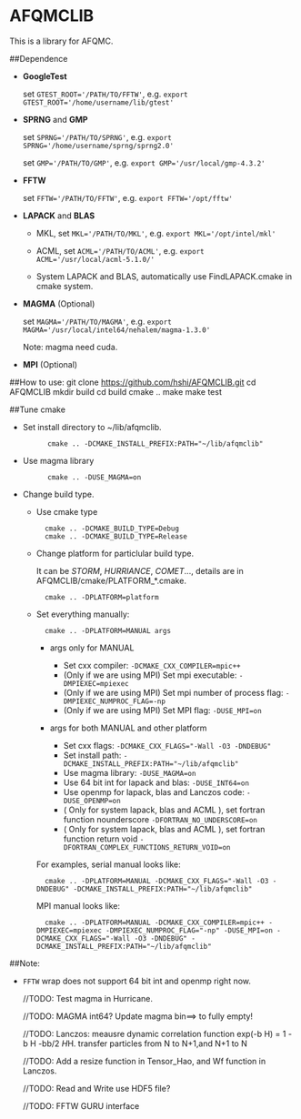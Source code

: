 # AFQMCLIB

This is a library for AFQMC.

##Dependence
   - **GoogleTest**

     set `GTEST_ROOT='/PATH/TO/FFTW'`, e.g. `export GTEST_ROOT='/home/username/lib/gtest'`

   - **SPRNG** and **GMP**

     set `SPRNG='/PATH/TO/SPRNG'`, e.g. `export SPRNG='/home/username/sprng/sprng2.0'`

     set `GMP='/PATH/TO/GMP'`, e.g. `export GMP='/usr/local/gmp-4.3.2'`

   - **FFTW**

     set `FFTW='/PATH/TO/FFTW'`, e.g. `export FFTW='/opt/fftw'`

   - **LAPACK** and **BLAS**

     - MKL, set `MKL='/PATH/TO/MKL'`, e.g. `export MKL='/opt/intel/mkl'`

     - ACML, set `ACML='/PATH/TO/ACML'`, e.g. `export ACML='/usr/local/acml-5.1.0/'`

     - System LAPACK and BLAS, automatically use FindLAPACK.cmake in cmake system.

   - **MAGMA** (Optional)

     set `MAGMA='/PATH/TO/MAGMA'`, e.g. `export MAGMA='/usr/local/intel64/nehalem/magma-1.3.0'`

     Note: magma need cuda.

   - **MPI** (Optional)


##How to use:
    git clone https://github.com/hshi/AFQMCLIB.git
    cd AFQMCLIB
    mkdir build
    cd build
    cmake ..
    make
    make test


##Tune cmake
- Set install directory to ~/lib/afqmclib.

            cmake .. -DCMAKE_INSTALL_PREFIX:PATH="~/lib/afqmclib"

- Use magma library

            cmake .. -DUSE_MAGMA=on

- Change build type.

    - Use cmake type

            cmake .. -DCMAKE_BUILD_TYPE=Debug
            cmake .. -DCMAKE_BUILD_TYPE=Release

    - Change platform for particlular build type.

      It can be _STORM_, _HURRIANCE_, _COMET_..., details are in AFQMCLIB/cmake/PLATFORM_*.cmake.

            cmake .. -DPLATFORM=platform

    - Set everything manually:

            cmake .. -DPLATFORM=MANUAL args

      - args only for MANUAL
          - Set cxx compiler: `-DCMAKE_CXX_COMPILER=mpic++`
          - (Only if we are using MPI) Set mpi executable: `-DMPIEXEC=mpiexec`
          - (Only if we are using MPI) Set mpi number of process flag: `-DMPIEXEC_NUMPROC_FLAG=-np`
          - (Only if we are using MPI) Set MPI flag: `-DUSE_MPI=on`

      - args for both MANUAL and other platform
          - Set cxx flags: `-DCMAKE_CXX_FLAGS="-Wall -O3 -DNDEBUG"`
          - Set install path: `-DCMAKE_INSTALL_PREFIX:PATH="~/lib/afqmclib"`
          - Use magma library: `-DUSE_MAGMA=on`
          - Use 64 bit int for lapack and blas: `-DUSE_INT64=on`
          - Use openmp for lapack, blas and Lanczos code: `-DUSE_OPENMP=on`
          - ( Only for system lapack, blas and ACML ), set fortran function nounderscore
            `-DFORTRAN_NO_UNDERSCORE=on`
          - ( Only for system lapack, blas and ACML ), set fortran function return void
            `-DFORTRAN_COMPLEX_FUNCTIONS_RETURN_VOID=on`

      For examples, serial manual looks like:

            cmake .. -DPLATFORM=MANUAL -DCMAKE_CXX_FLAGS="-Wall -O3 -DNDEBUG" -DCMAKE_INSTALL_PREFIX:PATH="~/lib/afqmclib"

      MPI manual looks like:

            cmake .. -DPLATFORM=MANUAL -DCMAKE_CXX_COMPILER=mpic++ -DMPIEXEC=mpiexec -DMPIEXEC_NUMPROC_FLAG="-np" -DUSE_MPI=on -DCMAKE_CXX_FLAGS="-Wall -O3 -DNDEBUG" -DCMAKE_INSTALL_PREFIX:PATH="~/lib/afqmclib"


##Note:

- `FFTW` wrap does not support 64 bit int and openmp right now.

  //TODO: Test magma in Hurricane.

  //TODO: MAGMA int64? Update magma bin==> to fully empty!

  //TODO: Lanczos: meausre dynamic correlation function exp(-b H) = 1 -b H -bb/2 *H*H. transfer particles from N to N+1,and N+1 to N

  //TODO: Add a resize function in Tensor_Hao, and Wf function in Lanczos.

  //TODO: Read and Write use HDF5 file?

  //TODO: FFTW GURU interface